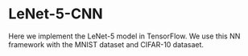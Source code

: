 # LeNet-5-CNN
Here we implement the LeNet-5 model in TensorFlow. We use this NN framework with the MNIST dataset and CIFAR-10 datasaet.
